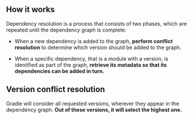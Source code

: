 

## How it works

Dependency resolution is a process that consists of two phases, which are repeated until the dependency graph is complete:

* When a new dependency is added to the graph, **perform conflict resolution** to determine which version should be added to the graph.

* When a specific dependency, that is a module with a version, is identified as part of the graph, **retrieve its metadata so that its dependencies can be added in turn.**



## Version conflict resolution

Gradle will consider all requested versions, wherever they appear in the dependency graph. 
**Out of these versions, it will select the highest one.**

